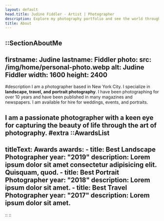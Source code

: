 ```yaml
---
layout: default
head.title: Judine Fiddler - Artist | Photographer
description: Explore my photography portfolio and see the world through my creative lens.
title: About
---
```


::SectionAboutMe
---
firstname: Judine
lastname: Fiddler
photo:
  src: /img/home/personal-photo.webp
  alt: Judine Fiddler
  width: 1600
  height: 2400
---
#description
I am a photographer based in New York City. I specialize in __landscape, travel, and portrait photography__. I have been photographing for over 10 years and have been published in many magazines and newspapers. I am available for hire for weddings, events, and portraits.

I am a passionate photographer with a keen eye for capturing the beauty of life through the art of photography.
#extra
  ::AwardsList
  ---
  titleText: Awards
  awards:
    - title: Best Landscape Photographer
      year: "2019"
      description: Lorem ipsum dolor sit amet consectetur adipisicing elit. Quisquam, quod.
    - title: Best Portrait Photographer
      year: "2018"
      description: Lorem ipsum dolor sit amet.
    - title: Best Travel Photographer
      year: "2017"
      description: Lorem ipsum dolor sit amet.
  ---
  ::
::